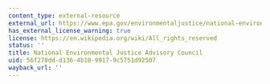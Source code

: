 ```yaml
---
content_type: external-resource
external_url: https://www.epa.gov/environmentaljustice/national-environmental-justice-advisory-council
has_external_license_warning: true
license: https://en.wikipedia.org/wiki/All_rights_reserved
status: ''
title: National Environmental Justice Advisory Council
uid: 56f278dd-d136-4b10-9917-9c5751d92507
wayback_url: ''
---
```

